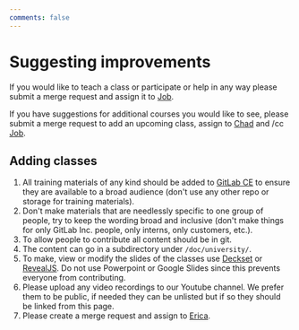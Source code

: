 ```yaml
---
comments: false
---
```


# Suggesting improvements

If you would like to teach a class or participate or help in any way please
submit a merge request and assign it to [Job](https://gitlab.com/JobV).

If you have suggestions for additional courses you would like to see,
please submit a merge request to add an upcoming class, assign to
[Chad](https://gitlab.com/chadmalchow) and /cc [Job](https://gitlab.com/JobV).

## Adding classes

1. All training materials of any kind should be added to [GitLab CE](https://gitlab.com/gitlab-org/gitlab-ce/)
   to ensure they are available to a broad audience (don't use any other repo or
   storage for training materials).
1. Don't make materials that are needlessly specific to one group of people, try
   to keep the wording broad and inclusive (don't make things for only GitLab Inc.
   people, only interns, only customers, etc.).
1. To allow people to contribute all content should be in git.
1. The content can go in a subdirectory under `/doc/university/`.
1. To make, view or modify the slides of the classes use [Deckset](http://www.decksetapp.com/)
   or [RevealJS](http://lab.hakim.se/reveal-js/). Do not use Powerpoint or Google
   Slides since this prevents everyone from contributing.
1. Please upload any video recordings to our Youtube channel. We prefer them to
   be public, if needed they can be unlisted but if so they should be linked from
   this page.
1. Please create a merge request and assign to [Erica](https://gitlab.com/Erica).
